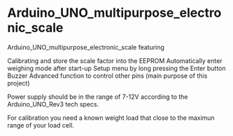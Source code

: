 # Arduino_UNO_multipurpose_electronic_scale

Arduino_UNO_multipurpose_electronic_scale featuring

Calibrating and store the scale factor into the EEPROM
Automatically enter weighing mode after start-up
Setup menu by long pressing the Enter button
Buzzer
Advanced function to control other pins (main purpose of this project)

Power supply should be in the range of 7-12V according to the
Arduino_UNO_Rev3 tech specs.

For calibration you need a known weight load that close to the 
maximun range of your load cell.
